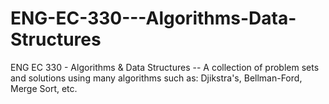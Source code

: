 # ENG-EC-330---Algorithms-Data-Structures
ENG EC 330 - Algorithms &amp; Data Structures --
A collection of problem sets and solutions using many algorithms such as:
Djikstra's, Bellman-Ford, Merge Sort, etc.

